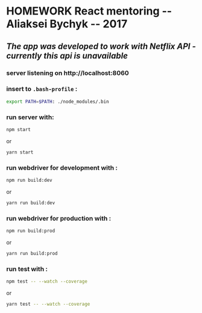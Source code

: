 # HOMEWORK React mentoring -- Aliaksei Bychyk -- 2017 #

## _The app was developed to work with Netflix API - currently this api is unavailable_ 


### server listening on http://localhost:8060 ###


### insert to `.bash-profile` : ###
```bash
export PATH=$PATH: ./node_modules/.bin
```

### run server with: ###
 ```bash
 npm start
 ```
or
```bash
yarn start
```

### run webdriver for development with : ###
```bash 
npm run build:dev
```
or
```bash
yarn run build:dev
```

### run webdriver for production with : ###
```bash 
npm run build:prod
```
or
```bash
yarn run build:prod
```

### run test with : ###
```bash
npm test -- --watch --coverage
```
or
```bash
yarn test -- --watch --coverage
```